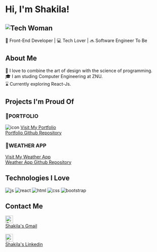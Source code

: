 # Hi, I'm Shakila! 
![Tech Woman](https://img.icons8.com/external-flat-wichaiwi/64/000000/external-designer-gig-economy-flat-wichaiwi.png) 
-
🚀 Front-End Developer | 💻 Tech Lover | 🔜 Software Engineer To Be

## About Me

🎨 I love to combine the art of design with the science of programming.
<br/>
🎓 I am studing Computer Engineering at ZNU.
<br/>
⌛ Currently exploring React-Js.

## Projects I'm Proud Of

### 📌PORTFOLIO 
![icon](https://github.com/Shackila/Shackila/assets/105964124/77036bcc-97ac-4a1c-aa31-1ea31209d78c)
<a href="https://tubular-narwhal-219d42.netlify.app/" target="_blank">
    Visit My Portfolio 
</a>
<br/>
<a href="https://github.com/Shackila/portfolio" target="_blank">
    Portfolio Github Repository
</a>

### 📌WEATHER APP
   <a href="https://regal-kitten-46db67.netlify.app/" target="_blank">
     Visit My Weather App
</a>
<br/>
  <a href="https://github.com/Shackila/semi-advanced-weather-app" target="_blank">
    Weather App Github Repository
</a>
  
## Technologies I Love
![js](https://github.com/Shackila/Shackila/assets/105964124/cf9a0970-6736-4f6f-bcc2-8632267ce703)
 ![react](https://github.com/Shackila/Shackila/assets/105964124/fe52203a-60e7-4c5b-b98a-76001bc11ddb)
 ![html](https://github.com/Shackila/Shackila/assets/105964124/43f18783-bfa7-4cdb-92f4-44e0eae7ec32)
 ![css](https://github.com/Shackila/Shackila/assets/105964124/2d060331-46cf-4a6b-b934-19be3df78a17)
 ![bootstrap](https://github.com/Shackila/Shackila/assets/105964124/47dcce29-f47b-42b1-a100-2da769ea34cf)





## Contact Me

  <div>
  <img src="https://github.com/Shackila/Shackila/assets/105964124/62ce87de-05d8-4a03-bcc6-f9a15fc50e0b" alt="Gmail Icon" width="24" height="24">
      <br/>
    <a href="mvd.shakila@gmail.com" target="_blank">
 Shakila's Gmail
      </a>
    </div>

<br/>
<div>
  <img src="https://github.com/Shackila/Shackila/assets/105964124/c20fb34e-1b5f-46f9-8629-5e2dd4546f0d" alt="LinkedIn Icon" width="24" height="24">
    <br/>
  <a href="https://www.linkedin.com/in/shakila-movahed" target="_blank">
  Shakila's Linkedin
</a>
</div>
